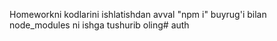 Homeworkni kodlarini ishlatishdan avval "npm i" buyrug'i bilan node_modules ni ishga tushurib oling#   a u t h  
 